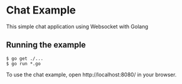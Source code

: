# Chat Example

This simple chat application using Websocket with Golang

## Running the example

    $ go get ./...
    $ go run *.go

To use the chat example, open http://localhost:8080/ in your browser.